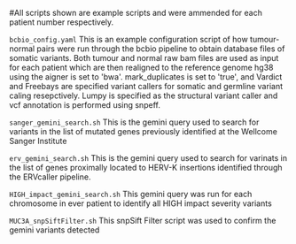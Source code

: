 #All scripts shown are example scripts and were ammended for each patient number respectively.

`bcbio_config.yaml`
This is an example configuration script of how tumour-normal pairs were run through the bcbio pipeline to obtain database files of somatic variants. Both tumour and normal raw bam files are used as input for each patient which are then realigned to the reference genome hg38 using the aigner is set to 'bwa'. mark_duplicates is set to 'true', and Vardict and Freebays are specified variant callers for somatic and germline variant caling resepctively. Lumpy is specified as the structural variant caller and vcf annotation is performed using snpeff. 

`sanger_gemini_search.sh`
This is the gemini query used to search for variants in the list of mutated genes previously identified at the Wellcome Sanger Institute

`erv_gemini_search.sh`
This is the gemini query used to search for varinats in the list of genes proximally located to HERV-K insertions identified through the ERVcaller pipeline.

`HIGH_impact_gemini_search.sh`
This gemini query was run for each chromosome in ever patient to identify all HIGH impact severity variants

`MUC3A_snpSiftFilter.sh`
This snpSift Filter script was used to confirm the gemini variants detected
